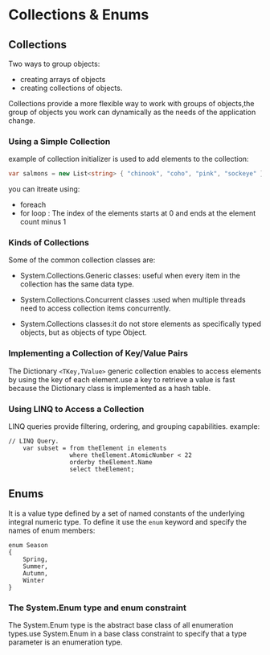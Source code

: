# Collections & Enums

## Collections

Two ways to group objects:

- creating arrays of objects
- creating collections of objects.

Collections provide a more flexible way to work with groups of objects,the group of objects you work can dynamically as the needs of the application change.

### Using a Simple Collection

example of collection initializer is used to add elements to the collection:

```csharp
var salmons = new List<string> { "chinook", "coho", "pink", "sockeye" };
```

you can itreate using:

- foreach
- for loop : The index of the elements starts at 0 and ends at the element count minus 1

### Kinds of Collections

Some of the common collection classes are:

- System.Collections.Generic classes: useful when every item in the collection has the same data type.

- System.Collections.Concurrent classes :used when multiple threads need to access collection items concurrently.

- System.Collections classes:it do not store elements as specifically typed objects, but as objects of type Object.

### Implementing a Collection of Key/Value Pairs

The Dictionary `<TKey,TValue>` generic collection enables  to access  elements by using the key of each element.use a key to retrieve a value is fast because the Dictionary class is implemented as a hash table.

### Using LINQ to Access a Collection

LINQ queries provide filtering, ordering, and grouping capabilities.
example:

```charp
// LINQ Query.
    var subset = from theElement in elements
                 where theElement.AtomicNumber < 22
                 orderby theElement.Name
                 select theElement;
```

## Enums

It is a value type defined by a set of named constants of the underlying integral numeric type. To define it use the `enum` keyword and specify the names of enum members:

```charp
enum Season
{
    Spring,
    Summer,
    Autumn,
    Winter
}
```

### The System.Enum type and enum constraint

The System.Enum type is the abstract base class of all enumeration types.use System.Enum in a base class constraint to specify that a type parameter is an enumeration type.

